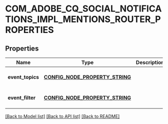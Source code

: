 # COM_ADOBE_CQ_SOCIAL_NOTIFICATIONS_IMPL_MENTIONS_ROUTER_PROPERTIES

## Properties
Name | Type | Description | Notes
------------ | ------------- | ------------- | -------------
**event_topics** | [**CONFIG_NODE_PROPERTY_STRING**](configNodePropertyString.md) |  | [optional] [default to null]
**event_filter** | [**CONFIG_NODE_PROPERTY_STRING**](configNodePropertyString.md) |  | [optional] [default to null]

[[Back to Model list]](../README.md#documentation-for-models) [[Back to API list]](../README.md#documentation-for-api-endpoints) [[Back to README]](../README.md)


